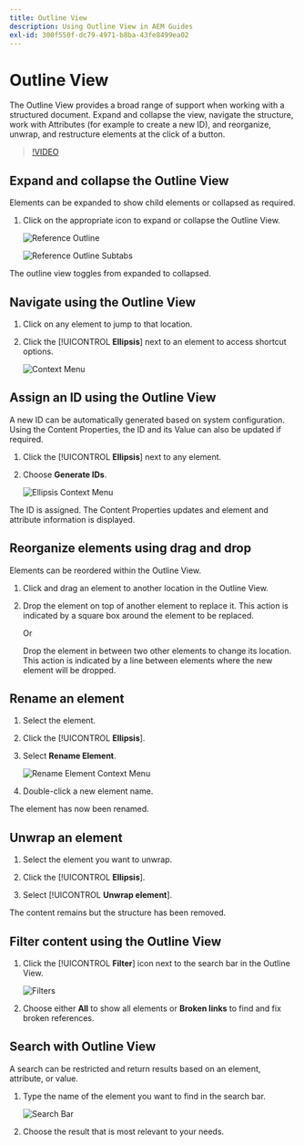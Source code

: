 ```yaml
---
title: Outline View
description: Using Outline View in AEM Guides
exl-id: 300f550f-dc79-4971-b8ba-43fe8499ea02
---
```

# Outline View

The Outline View provides a broad range of support when working with a structured document. Expand and collapse the view, navigate the structure, work with Attributes (for example to create a new ID), and reorganize, unwrap, and restructure elements at the click of a button.

>[!VIDEO](https://video.tv.adobe.com/v/342767?quality=12&learn=on)

## Expand and collapse the Outline View

Elements can be expanded to show child elements or collapsed as required.

1. Click on the appropriate icon to expand or collapse the Outline View.

    ![Reference Outline](images/lesson-6/outline-collapsed-before.png)
    
    ![Reference Outline Subtabs](images/lesson-6/outline-expanded-after.png)

The outline view toggles from expanded to collapsed.
   
## Navigate using the Outline View

1. Click on any element to jump to that location.

2. Click the [!UICONTROL **Ellipsis**] next to an element to access shortcut options.

    ![Context Menu](images/lesson-6/shortcut-options.png)
 
## Assign an ID using the Outline View

A new ID can be automatically generated based on system configuration. Using the Content Properties, the ID and its Value can also be updated if required.

1. Click the [!UICONTROL **Ellipsis**] next to any element.

2. Choose **Generate IDs**.

    ![Ellipsis Context Menu](images/lesson-6/ellipsis-popup.png)
 
The ID is assigned. The Content Properties updates and element and attribute information is displayed.

## Reorganize elements using drag and drop

Elements can be reordered within the Outline View.

1. Click and drag an element to another location in the Outline View. 
 
2. Drop the element on top of another element to replace it. This action is indicated by a square box around the element to be replaced.

    Or

    Drop the element in between two other elements to change its location. This action is indicated by a line between elements where the new element will be dropped.

## Rename an element

1. Select the element.

2. Click the [!UICONTROL **Ellipsis**].

3. Select **Rename Element**.

    ![Rename Element Context Menu](images/lesson-6/rename-before.png)

4. Double-click a new element name.

The element has now been renamed.

## Unwrap an element

1. Select the element you want to unwrap.

2. Click the [!UICONTROL **Ellipsis**].

3. Select [!UICONTROL **Unwrap element**].

The content remains but the structure has been removed.

## Filter content using the Outline View

1. Click the [!UICONTROL **Filter**] icon next to the search bar in the Outline View.

    ![Filters](images/lesson-6/filter-icon.png)

2. Choose either **All** to show all elements or **Broken links** to find and fix broken references.

## Search with Outline View

A search can be restricted and return results based on an element, attribute, or value.

1. Type the name of the element you want to find in the search bar.

    ![Search Bar](images/lesson-6/search-bar.png)

2. Choose the result that is most relevant to your needs.
